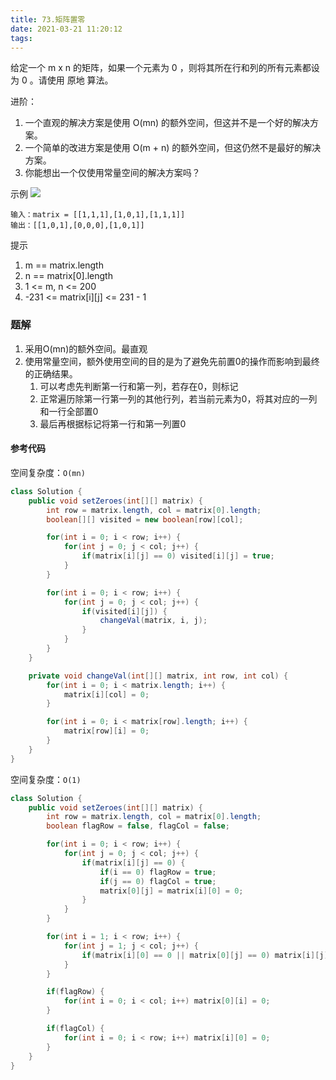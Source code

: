 ```yaml
---
title: 73.矩阵置零
date: 2021-03-21 11:20:12
tags:
---
```


给定一个 m x n 的矩阵，如果一个元素为 0 ，则将其所在行和列的所有元素都设为 0 。请使用 原地 算法。

进阶：
1. 一个直观的解决方案是使用  O(mn) 的额外空间，但这并不是一个好的解决方案。
2. 一个简单的改进方案是使用 O(m + n) 的额外空间，但这仍然不是最好的解决方案。
3. 你能想出一个仅使用常量空间的解决方案吗？
<!--more-->
示例
![](https://supers1.oss-cn-hangzhou.aliyuncs.com/20210321211350.png)
```
输入：matrix = [[1,1,1],[1,0,1],[1,1,1]]
输出：[[1,0,1],[0,0,0],[1,0,1]]
```

提示
1. m == matrix.length
2. n == matrix[0].length
3. 1 <= m, n <= 200
4. -231 <= matrix[i][j] <= 231 - 1


### 题解
1. 采用O(mn)的额外空间。最直观
2. 使用常量空间，额外使用空间的目的是为了避免先前置0的操作而影响到最终的正确结果。
    1. 可以考虑先判断第一行和第一列，若存在0，则标记
    2. 正常遍历除第一行第一列的其他行列，若当前元素为0，将其对应的一列和一行全部置0
    3. 最后再根据标记将第一行和第一列置0

#### 参考代码
空间复杂度：`O(mn)`
```java
class Solution {
    public void setZeroes(int[][] matrix) {
        int row = matrix.length, col = matrix[0].length;
        boolean[][] visited = new boolean[row][col];

        for(int i = 0; i < row; i++) {
            for(int j = 0; j < col; j++) {
                if(matrix[i][j] == 0) visited[i][j] = true;
            }
        }

        for(int i = 0; i < row; i++) {
            for(int j = 0; j < col; j++) {
                if(visited[i][j]) {
                    changeVal(matrix, i, j);
                }
            }
        }
    }

    private void changeVal(int[][] matrix, int row, int col) {
        for(int i = 0; i < matrix.length; i++) {
            matrix[i][col] = 0;
        }

        for(int i = 0; i < matrix[row].length; i++) {
            matrix[row][i] = 0;
        }
    }
}
```

空间复杂度：`O(1)`
```java
class Solution {
    public void setZeroes(int[][] matrix) {
        int row = matrix.length, col = matrix[0].length;
        boolean flagRow = false, flagCol = false;

        for(int i = 0; i < row; i++) {
            for(int j = 0; j < col; j++) {
                if(matrix[i][j] == 0) {
                    if(i == 0) flagRow = true;
                    if(j == 0) flagCol = true;
                    matrix[0][j] = matrix[i][0] = 0;
                }
            }
        }

        for(int i = 1; i < row; i++) {
            for(int j = 1; j < col; j++) {
                if(matrix[i][0] == 0 || matrix[0][j] == 0) matrix[i][j] = 0;
            }
        }

        if(flagRow) {
            for(int i = 0; i < col; i++) matrix[0][i] = 0;
        }

        if(flagCol) {
            for(int i = 0; i < row; i++) matrix[i][0] = 0;
        }
    }
}
```